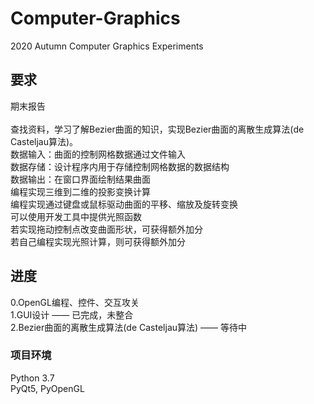 # Computer-Graphics
2020 Autumn Computer Graphics Experiments

## 要求
期末报告 <br />
 <br />
查找资料，学习了解Bezier曲面的知识，实现Bezier曲面的离散生成算法(de Casteljau算法)。 <br />
数据输入：曲面的控制网格数据通过文件输入 <br />
数据存储：设计程序内用于存储控制网格数据的数据结构 <br />
数据输出：在窗口界面绘制结果曲面 <br />
编程实现三维到二维的投影变换计算 <br />
编程实现通过键盘或鼠标驱动曲面的平移、缩放及旋转变换 <br />
可以使用开发工具中提供光照函数 <br />
若实现拖动控制点改变曲面形状，可获得额外加分 <br />
若自己编程实现光照计算，则可获得额外加分 <br />

## 进度
0.OpenGL编程、控件、交互攻关 <br />
1.GUI设计 —— 已完成，未整合 <br />
2.Bezier曲面的离散生成算法(de Casteljau算法) —— 等待中 <br />

### 项目环境
Python 3.7 <br />
PyQt5, PyOpenGL